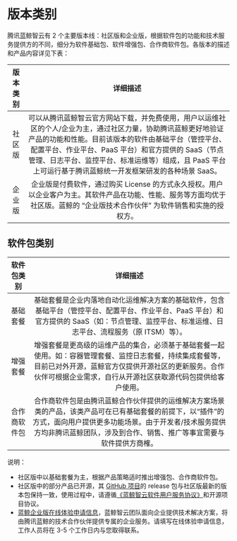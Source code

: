 # 版本类别

腾讯蓝鲸智云有 2 个主要版本线：社区版和企业版，根据软件包的功能和技术服务提供方的不同，细分为软件基础包、软件增强包、合作商软件包。各版本的描述和产品内容详见下表：

|    版本类别   | 详细描述 |
|:--------------:|:-------:|
| 社区版 | 可以从腾讯蓝鲸智云官方网站下载，并免费使用，用户以运维社区的个人/企业为主，通过社区力量，协助腾讯蓝鲸更好地验证产品的功能和性能。目前该版本的软件由基础平台（管控平台、配置平台、作业平台、PaaS 平台）和官方提供的 SaaS（节点管理、日志平台、监控平台、标准运维等）组成，且 PaaS 平台上可运行基于腾讯蓝鲸统一开发框架研发的各种场景 SaaS。|
| 企业版 | 企业版是付费软件，通过购买 License 的方式永久授权。用户以企业客户为主。其软件产品在功能、性能、服务等方面均优于社区版。蓝鲸的 “企业版技术合作伙伴” 为软件销售和实施的授权方。|

## 软件包类别

|    软件包类别   | 详细描述  |
|:--------------:|:-------:|
| 基础套餐 | 基础套餐是企业内落地自动化运维解决方案的基础软件，包含基础平台（管控平台、配置平台、作业平台、PaaS 平台）和官方提供的 SaaS（如：节点管理、监控平台、标准运维、日志平台、流程服务（原 ITSM）等）。|
| 增强套餐 | 增强套餐是更高级的运维产品的集合，必须基于基础套餐一起使用。如：容器管理套餐、监控日志套餐，持续集成套餐等，目前已对外开源，蓝鲸官方仅提供开源社区的更新服务。合作伙伴可根据企业需求，自行从开源社区获取源代码包提供给客户使用。|
| 合作商软件包 | 合作商软件包是由腾讯蓝鲸合作伙伴提供的运维解决方案场景类的产品，该类产品可在已有基础套餐的前提下，以“插件”的方式，面向用户提供更多功能场景。由于开发者/技术服务提供方均非腾讯蓝鲸团队，涉及到合作、销售、推广等事宜需要与软件提供方商榷。|

说明：
- 社区版中以基础套餐为主，根据产品策略适时推出增强包、合作商软件包。
- 社区版中的部分产品已开源，其 [GitHub 项目](https://github.com/TencentBlueKing/)的 release 包与社区版最新的版本包保持一致，使用过程中，请遵循[《蓝鲸智云软件用户服务协议》](https://bk.tencent.com/info/#laws)和开源项目协议。
- [蓝鲸企业版在线体验申请信息](http://bk.tencent.com/applyinfo/ee/)，蓝鲸智云团队面向企业提供技术解决方案，将由腾讯蓝鲸的技术合作伙伴提供专属的企业服务。请填写在线体验申请信息，工作人员将在 3-5 个工作日内与您取得联系。

